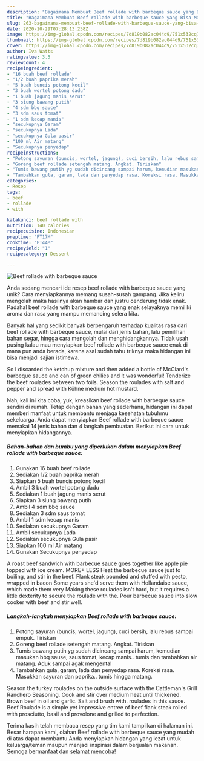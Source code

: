```yaml
---
description: "Bagaimana Membuat Beef rollade with barbeque sauce yang Bisa Manjain Lidah"
title: "Bagaimana Membuat Beef rollade with barbeque sauce yang Bisa Manjain Lidah"
slug: 263-bagaimana-membuat-beef-rollade-with-barbeque-sauce-yang-bisa-manjain-lidah
date: 2020-10-29T07:28:13.258Z
image: https://img-global.cpcdn.com/recipes/7d819b082ac044d9/751x532cq70/beef-rollade-with-barbeque-sauce-foto-resep-utama.jpg
thumbnail: https://img-global.cpcdn.com/recipes/7d819b082ac044d9/751x532cq70/beef-rollade-with-barbeque-sauce-foto-resep-utama.jpg
cover: https://img-global.cpcdn.com/recipes/7d819b082ac044d9/751x532cq70/beef-rollade-with-barbeque-sauce-foto-resep-utama.jpg
author: Iva Watts
ratingvalue: 3.5
reviewcount: 4
recipeingredient:
- "16 buah beef rollade"
- "1/2 buah paprika merah"
- "5 buah buncis potong kecil"
- "3 buah wortel potong dadu"
- "1 buah jagung manis serut"
- "3 siung bawang putih"
- "4 sdm bbq sauce"
- "3 sdm saus tomat"
- "1 sdm kecap manis"
- "secukupnya Garam"
- "secukupnya Lada"
- "secukupnya Gula pasir"
- "100 ml Air matang"
- "Secukupnya penyedap"
recipeinstructions:
- "Potong sayuran (buncis, wortel, jagung), cuci bersih, lalu rebus sampai empuk. Tiriskan"
- "Goreng beef rollade setengah matang. Angkat. Tiriskan"
- "Tumis bawang putih yg sudah dicincang sampai harum, kemudian masukan bbq sause, saus tomat, kecap manis.. tumis dan tambahkan air matang. Aduk sampai agak mengental"
- "Tambahkan gula, garam, lada dan penyedap rasa. Koreksi rasa. Masukkan sayuran dan paprika.. tumis hingga matang."
categories:
- Resep
tags:
- beef
- rollade
- with

katakunci: beef rollade with 
nutrition: 140 calories
recipecuisine: Indonesian
preptime: "PT17M"
cooktime: "PT44M"
recipeyield: "1"
recipecategory: Dessert

---
```



![Beef rollade with barbeque sauce](https://img-global.cpcdn.com/recipes/7d819b082ac044d9/751x532cq70/beef-rollade-with-barbeque-sauce-foto-resep-utama.jpg)

Anda sedang mencari ide resep beef rollade with barbeque sauce yang unik? Cara menyiapkannya memang susah-susah gampang. Jika keliru mengolah maka hasilnya akan hambar dan justru cenderung tidak enak. Padahal beef rollade with barbeque sauce yang enak selayaknya memiliki aroma dan rasa yang mampu memancing selera kita.

Banyak hal yang sedikit banyak berpengaruh terhadap kualitas rasa dari beef rollade with barbeque sauce, mulai dari jenis bahan, lalu pemilihan bahan segar, hingga cara mengolah dan menghidangkannya. Tidak usah pusing kalau mau menyiapkan beef rollade with barbeque sauce enak di mana pun anda berada, karena asal sudah tahu triknya maka hidangan ini bisa menjadi sajian istimewa.

So I discarded the ketchup mixture and then added a bottle of McClard&#39;s barbeque sauce and can of green chilies and it was wonderful! Tenderize the beef roulades between two foils. Season the roulades with salt and pepper and spread with Kühne medium hot mustard.


Nah, kali ini kita coba, yuk, kreasikan beef rollade with barbeque sauce sendiri di rumah. Tetap dengan bahan yang sederhana, hidangan ini dapat memberi manfaat untuk membantu menjaga kesehatan tubuhmu sekeluarga. Anda dapat menyiapkan Beef rollade with barbeque sauce memakai 14 jenis bahan dan 4 langkah pembuatan. Berikut ini cara untuk menyiapkan hidangannya.

<!--inarticleads1-->

##### Bahan-bahan dan bumbu yang diperlukan dalam menyiapkan Beef rollade with barbeque sauce:

1. Gunakan 16 buah beef rollade
1. Sediakan 1/2 buah paprika merah
1. Siapkan 5 buah buncis potong kecil
1. Ambil 3 buah wortel potong dadu
1. Sediakan 1 buah jagung manis serut
1. Siapkan 3 siung bawang putih
1. Ambil 4 sdm bbq sauce
1. Sediakan 3 sdm saus tomat
1. Ambil 1 sdm kecap manis
1. Sediakan secukupnya Garam
1. Ambil secukupnya Lada
1. Sediakan secukupnya Gula pasir
1. Siapkan 100 ml Air matang
1. Gunakan Secukupnya penyedap


A roast beef sandwich with barbecue sauce goes together like apple pie topped with ice cream. MORE+ LESS Heat the barbecue sauce just to boiling, and stir in the beef. Flank steak pounded and stuffed with pesto, wrapped in bacon Some years she&#39;d serve them with Hollandaise sauce, which made them very Making these roulades isn&#39;t hard, but it requires a little dexterity to secure the roulade with the. Pour barbecue sauce into slow cooker with beef and stir well. 

<!--inarticleads2-->

##### Langkah-langkah menyiapkan Beef rollade with barbeque sauce:

1. Potong sayuran (buncis, wortel, jagung), cuci bersih, lalu rebus sampai empuk. Tiriskan
1. Goreng beef rollade setengah matang. Angkat. Tiriskan
1. Tumis bawang putih yg sudah dicincang sampai harum, kemudian masukan bbq sause, saus tomat, kecap manis.. tumis dan tambahkan air matang. Aduk sampai agak mengental
1. Tambahkan gula, garam, lada dan penyedap rasa. Koreksi rasa. Masukkan sayuran dan paprika.. tumis hingga matang.


Season the turkey roulades on the outside surface with the Cattleman&#39;s Grill Ranchero Seasoning. Cook and stir over medium heat until thickened. Brown beef in oil and garlic. Salt and brush with. roulades in this sauce. Beef Roulade is a simple yet impressive entree of beef flank steak rolled with prosciutto, basil and provolone and grilled to perfection. 

Terima kasih telah membaca resep yang tim kami tampilkan di halaman ini. Besar harapan kami, olahan Beef rollade with barbeque sauce yang mudah di atas dapat membantu Anda menyiapkan hidangan yang lezat untuk keluarga/teman maupun menjadi inspirasi dalam berjualan makanan. Semoga bermanfaat dan selamat mencoba!
